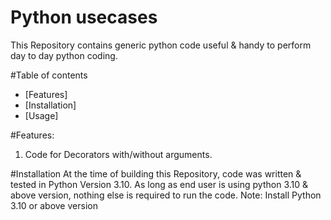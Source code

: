 
# Python usecases

This Repository contains generic python code useful & handy to perform  day to day python coding.

#Table of contents
- [Features]
- [Installation]
- [Usage]

#Features:
1. Code for Decorators with/without arguments.

#Installation
At the time of building this Repository, code was written & tested in Python Version 3.10. As long as end user is using python 3.10 & above version, nothing else is required to run the code.
Note: Install Python 3.10 or above version
